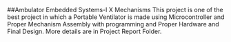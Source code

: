 ##Ambulator
Embedded Systems-I X Mechanisms
This project is one of the best project in which a Portable Ventilator is made using Microcontroller and Proper Mechanism Assembly with programming and Proper Hardware and Final Design.
More details are in Project Report Folder.
